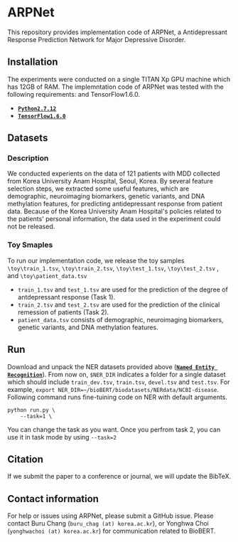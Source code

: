 # ARPNet
This repository provides implementation code of ARPNet, a Antidepressant Response Prediction Network for Major Depressive Disorder.

## Installation
The experiments were conducted on a single TITAN Xp GPU machine which has 12GB of RAM.
The implemntation code of ARPNet was tested with the following requirements:
 and TensorFlow1.6.0.
*   **[`Python2.7.12`](https://www.python.org/downloads/release/python-2712/)**
*   **[`TensorFlow1.6.0`](https://www.tensorflow.org/install/)**

## Datasets
### Description
We conducted experients on the data of 121 patients with MDD collected from Korea University Anam Hospital, Seoul, Korea. By several feature selection steps, we extracted some useful features, which are demographic, neuroimaging biomarkers, genetic variants, and DNA methylation features, for predicting antidepressant response from patient data. Because of the Korea University Anam Hospital's policies related to the patients' personal information, the data used in the experiment could not be released. 

### Toy Smaples
To run our implementation code, we release the toy samples `\toy\train_1.tsv`, `\toy\train_2.tsv`, `\toy\test_1.tsv`, `\toy\test_2.tsv` , and `\toy\patient_data.tsv`
* `train_1.tsv` and `test_1.tsv` are used for the prediction of the degree of antdepressant response (Task 1). 
* `train_2.tsv` and `test_2.tsv` are used for the prediction of the clinical remession of patients (Task 2).
* `patient_data.tsv` consists of demographic, neuroimaging biomarkers, genetic variants, and DNA methylation features.

## Run
Download and unpack the NER datasets provided above (**[`Named Entity Recognition`](http://gofile.me/6pN25/avQHrfPRf)**). From now on, `$NER_DIR` indicates a folder for a single dataset which should include `train_dev.tsv`, `train.tsv`, `devel.tsv` and `test.tsv`. For example, `export NER_DIR=~/bioBERT/biodatasets/NERdata/NCBI-disease`. Following command runs fine-tuining code on NER with default arguments.
```
python run.py \
    --task=1 \
```
You can change the task as you want. Once you perfrom task 2, you can use it in task mode by using `--task=2`

## Citation

If we submit the paper to a conference or journal, we will update the BibTeX.

## Contact information

For help or issues using ARPNet, please submit a GitHub issue. Please contact Buru Chang
(`buru_chag (at) korea.ac.kr`), or Yonghwa Choi (`yonghwachoi (at) korea.ac.kr`) for communication related to BioBERT.
